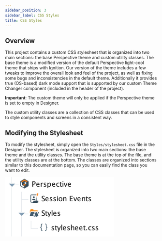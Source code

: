 ```yaml
---
sidebar_position: 3
sidebar_label: CSS Styles
title: CSS Styles
---
```


## Overview

This project contains a custom CSS stylesheet that is organized into two main sections: the base Perspective theme and custom utility classes. The base theme is a modified version of the default Perspective light-cool theme that ships with Ignition. Our version of the theme includes a few tweaks to improve the overall look and feel of the project, as well as fixing some bugs and inconsistencies in the default theme. Additionally it provides true (OS-based) dark mode support that is supported by our custom Theme Changer component (included in the header of the project).

**Important**: The custom theme will only be applied if the Perspective theme is set to empty in Designer.

The custom utility classes are a collection of CSS classes that can be used to style components and screens in a consistent way.

## Modifying the Stylesheet

To modify the stylesheet, simply open the `Styles/stylesheet.css` file in the Designer. The stylesheet is organized into two main sections: the base theme and the utility classes. The base theme is at the top of the file, and the utility classes are at the bottom. The classes are organized into sections similar to this documentation page, so you can easily find the class you want to edit.

![stylesheet](stylesheet.png)

